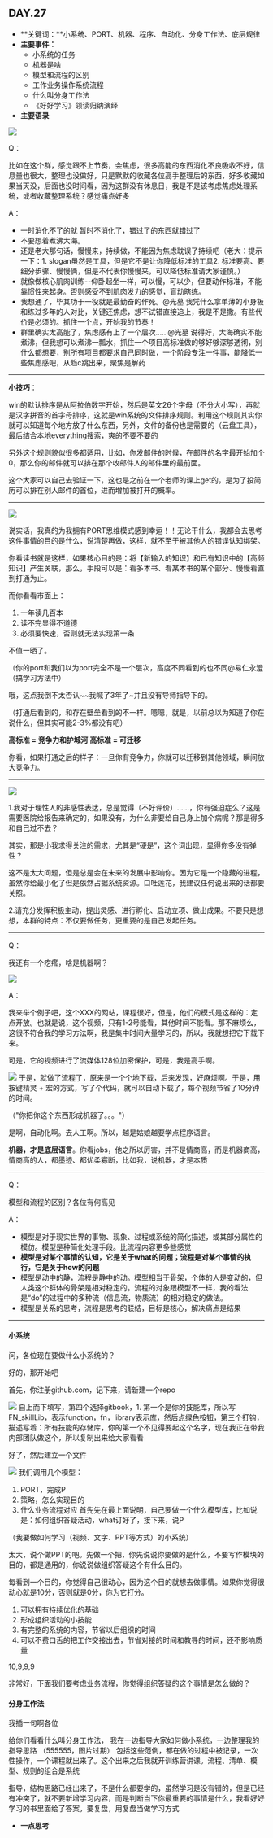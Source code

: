 ## DAY.27
+ **关键词：**小系统、PORT、机器、程序、自动化、分身工作法、底层规律
+ **主要事件：**
    + 小系统的任务
    + 机器是啥
    + 模型和流程的区别
    + 工作业务操作系统流程
    + 什么叫分身工作法
    + 《好好学习》领读归纳演绎
+ **主要语录**

![](./_image/c606c2c509813249fcb9506f1ed856d.jpg)

Q：

比如在这个群，感觉跟不上节奏，会焦虑，很多高能的东西消化不良吸收不好，信息量也很大，整理也没做好，只是默默的收藏各位高手整理后的东西，好多收藏如果当天没，后面也没时间看，因为这群没有休息日，我是不是该考虑焦虑处理系统，或者收藏整理系统？感觉痛点好多

A：

- 一时消化不了的就 暂时不消化了，错过了的东西就错过了
- 不要想着煮沸大海。
- 还是老大那句话，慢慢来，持续做，不能因为焦虑耽误了持续吧（老大：提示一下：1. slogan虽然是工具，但是它不是让你降低标准的工具2. 标准要高、要细分步骤、慢慢俩，但是不代表你慢慢来，可以降低标准请大家谨慎。）
- 就像做核心肌肉训练--仰卧起坐一样，可以慢，可以少，但要动作标准，不能靠惯性来起身。否则感受不到肌肉发力的感觉，盲动瞎练。
- 我想通了，毕其功于一役就是最勤奋的作死。@光墓 我凭什么拿单薄的小身板和练过多年的人对比，关键还焦虑，想不试错直接追上，我是不是撒。有些代价是必须的。抓住一个点，开始我的节奏！
- 群里确实太高能了，焦虑感有上了一个层次……@光墓 说得好，大海确实不能煮沸，但我想可以煮沸一瓢水，抓住一个项目高标准做的够好够深够透彻，别什么都想要，别所有项目都要求自己同时做，一个阶段专注一件事，能降低一些焦虑感吧，从趋c跳出来，聚焦是解药

- - - - -----

**小技巧**：

win的默认排序是从阿拉伯数字开始，然后是英文26个字母（不分大小写），再就是汉字拼音的首字母排序，这就是win系统的文件排序规则。利用这个规则其实你就可以知道每个地方放了什么东西，另外，文件的备份也是需要的（云盘工具），最后结合本地everything搜索，爽的不要不要的

另外这个规则貌似很多都适用，比如，你发邮件的时候，在邮件的名字最开始加个0，那么你的邮件就可以排在那个收邮件人的邮件里的最前面。

这个大家可以自己去验证一下，这也是之前在一个老师的课上get的，是为了投简历可以排在别人邮件的首位，进而增加被打开的概率。

- - - - -------


![](./_image/136cc72b0b38faec4724bd742fccdf5.jpg)

说实话，我真的为我拥有PORT思维模式感到幸运！！无论干什么，我都会去思考这件事情的目的是什么，说清楚再做，这样，就不至于被其他人的错误认知绑架。

你看读书就是这样，如果核心目的是：将【新输入的知识】和已有知识中的【高频知识】产生关联，那么，手段可以是：看多本书、看某本书的某个部分、慢慢看直到打通为止。

而你看看市面上：

1. 一年读几百本
2. 读不完显得不道德
3. 必须要快速，否则就无法实现第一条

不值一晒了。

（你的port和我们以为port完全不是一个层次，高度不同看到的也不同@易仁永澄（搞学习方法中）

哦，这点我倒不太否认~~我喊了3年了~并且没有导师指导下的。

（打通后看到的，和存在壁垒看到的不一样。嗯嗯，就是，以前总以为知道了你在说什么，但其实可能2-3%都没有吧）

**高标准 = 竞争力和护城河**
**高标准 = 可迁移**

你看，如果打通之后的样子：一旦你有竞争力，你就可以迁移到其他领域，瞬间放大竞争力。

- - - - ----------


![](./_image/f1e8401e8b2cc999bbbc5d0a201abd8.jpg)

1.我对于理性人的非感性表达，总是觉得（不好评价）……，你有强迫症么？这是需要医院给报告来确定的，如果没有，为什么非要给自己身上加个病呢？那是得多和自己过不去？

其实，那是小我求得关注的需求，尤其是“硬是”，这个词出现，显得你多没有弹性？

这不是太大问题，但是总是会在未来的发展中影响你。因为它是一个隐藏的进程，虽然你给最小化了但是依然占据系统资源。口吐莲花，我建议任何说出来的话都要关照。

2.请充分发挥积极主动，提出灵感、进行孵化、启动立项、做出成果。不要只是想想，本群的特点：不仅要做任务，更重要的是自己发起任务。

- - - - --------

Q：

我还有一个疙瘩，啥是机器啊？


![](./_image/f78888ad8288a9b2dba9c51ee231744.jpg)

A：

我来举个例子吧，这个XXX的网站，课程很好，但是，他们的模式是这样的：定点开放。也就是说，这个视频，只有1-2号能看，其他时间不能看。那不麻烦么，这很不符合我的学习方法啊，我是集中时间大量学习的，所以，我就想把它下载下来。

可是，它的视频进行了流媒体128位加密保护，可是，我是高手啊。

![](./_image/327a332298c8aab768a09c5723c1677.jpg)
于是，就做了流程了，原来是一个个地下载，后来发现，好麻烦啊。于是，用按键精灵 + 宏的方式，写了个代码，就可以自动下载了，每个视频节省了10分钟的时间。

（"你把你这个东西形成机器了。。。"）

 是啊，自动化啊。去人工啊。所以，越是姑娘越要学点程序语言。

**机器，才是底层语言**。你看jobs，他之所以厉害，并不是情商高，而是机器商高，情商高的人，都墨迹、都优柔寡断，比如我，说机器，才是本质

- - - - -----

Q：

模型和流程的区别？各位有何高见

A：

- 模型是对于现实世界的事物、现象、过程或系统的简化描述，或其部分属性的模仿。模型是种简化处理手段。比流程内容更多些感觉
- **模型是对某个事情的认知，它是关于what的问题；流程是对某个事情的执行，它是关于how的问题**
- 模型是动中的静，流程是静中的动。模型相当于骨架，个体的人是变动的，但人类这个群体的骨架是相对稳定的。流程的对象跟模型不一样，我的看法是“do”的过程中的多种流（信息流，物质流）的相对稳定的做法。
- 模型是关系的思考，流程是思考的联结，目标是核心，解决痛点是结果

- - - - ------- 

#### 小系统

问，各位现在要做什么小系统的？

好的，那开始吧

首先，你注册github.com，记下来，请新建一个repo

![](./_image/9b0690d9d1184fd50233ce27c3d5819.jpg)
自上而下填写，第四个选择gitbook，1. 第一个是你的技能库，所以写FN_skillLib，表示function，fn，library表示库，然后点绿色按钮，第三个打钩，描述写着：所有技能的存储库，你的第一个不见得要起这个名字，现在我正在带我内部团队做这个，所以复制出来给大家看看

好了，然后建立一个文件

![](./_image/6f1fb9866e2edda22b1af055946fb50.jpg)
我们调用几个模型：

1. PORT，完成P
2. 策略，怎么实现目的
3. 什么业务流程对应
首先先在最上面说明，自己要做一个什么模型库，比如说是：如何组织答疑活动，what订好了，接下来，说P

（我要做如何学习（视频、文字、PPT等方式）的小系统）

太大，说个做PPT的吧。先做一个把，你先说说你要做的是什么，不要写作模块的目的，都是通用的，你说说做组织答疑这个有什么目的。

每看到一个目的，你觉得自己很动心，因为这个目的就想去做事情。如果你觉得很动心就是10分，否则就是0分，你为它打分。

1. 可以拥有持续优化的基础
2. 形成组织活动的小技能
3. 有完整的系统的内容，节省以后组织的时间
4. 可以不费口舌的把工作交接出去，节省对接的时间和教导的时间，还不影响质量

10,9,9,9

非常好，下面我们要考虑业务流程，你觉得组织答疑的这个事情是怎么做的？

#### 分身工作法

我插一句啊各位

给你们看看什么叫分身工作法，
我在一边指导大家如何做小系统，一边整理我的指导思路
（555555，图片过期）
包括这些范例，都在做的过程中被记录，一次性操作，一个课程就出来了。这个出来之后我就开训练营讲课。流程、清单、模型、规则的组合是系统

指导，结构思路已经出来了，不是什么都要学的，虽然学习是没有错的，但是已经有冲突了，就不要新增学习内容，而是判断当下你最重要的事情是什么，我看好好学习的书里面给了答案，要复盘，用复盘当做学习方式


+ **一点思考**
